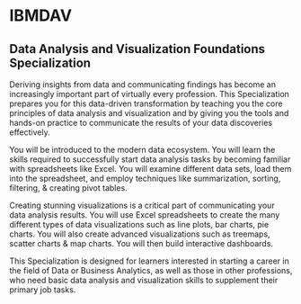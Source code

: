 # IBMDAV
## Data Analysis and Visualization Foundations Specialization

Deriving insights from data and communicating findings has become an increasingly important part of virtually every profession. This Specialization prepares you for this data-driven transformation by teaching you the core principles of data analysis and visualization and by giving you the tools and hands-on practice to communicate the results of your data discoveries effectively.  

You will be introduced to the modern data ecosystem. You will learn the skills required to successfully start data analysis tasks by becoming familiar with spreadsheets like Excel. You will examine different data sets, load them into the spreadsheet, and employ techniques like summarization, sorting, filtering, & creating pivot tables.

Creating stunning visualizations is a critical part of communicating your data analysis results. You will use Excel spreadsheets to create the many different types of data visualizations such as line plots, bar charts, pie charts. You will also create advanced visualizations such as treemaps, scatter charts & map charts. You will then build interactive dashboards. 

This Specialization is designed for learners interested in starting a career in the field of Data or Business Analytics, as well as those in other professions, who need basic data analysis and visualization skills to supplement their primary job tasks.
